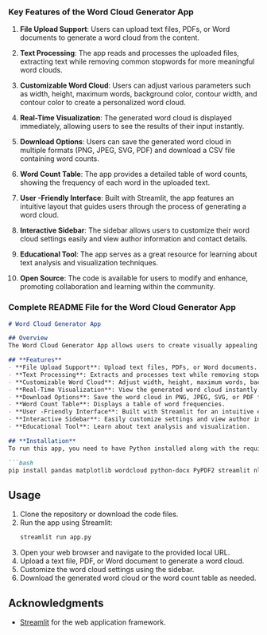 ### Key Features of the Word Cloud Generator App

1. **File Upload Support**: Users can upload text files, PDFs, or Word documents to generate a word cloud from the content.

2. **Text Processing**: The app reads and processes the uploaded files, extracting text while removing common stopwords for more meaningful word clouds.

3. **Customizable Word Cloud**: Users can adjust various parameters such as width, height, maximum words, background color, contour width, and contour color to create a personalized word cloud.

4. **Real-Time Visualization**: The generated word cloud is displayed immediately, allowing users to see the results of their input instantly.

5. **Download Options**: Users can save the generated word cloud in multiple formats (PNG, JPEG, SVG, PDF) and download a CSV file containing word counts.

6. **Word Count Table**: The app provides a detailed table of word counts, showing the frequency of each word in the uploaded text.

7. **User -Friendly Interface**: Built with Streamlit, the app features an intuitive layout that guides users through the process of generating a word cloud.

8. **Interactive Sidebar**: The sidebar allows users to customize their word cloud settings easily and view author information and contact details.

9. **Educational Tool**: The app serves as a great resource for learning about text analysis and visualization techniques.

10. **Open Source**: The code is available for users to modify and enhance, promoting collaboration and learning within the community.


### Complete README File for the Word Cloud Generator App

```markdown
# Word Cloud Generator App

## Overview
The Word Cloud Generator App allows users to create visually appealing word clouds from text files, PDFs, or Word documents. It processes the uploaded content, removes common stopwords, and generates a customizable word cloud based on user-defined parameters.

## **Features**
- **File Upload Support**: Upload text files, PDFs, or Word documents.
- **Text Processing**: Extracts and processes text while removing stopwords.
- **Customizable Word Cloud**: Adjust width, height, maximum words, background color, contour width, and contour color.
- **Real-Time Visualization**: View the generated word cloud instantly.
- **Download Options**: Save the word cloud in PNG, JPEG, SVG, or PDF formats and download a CSV file of word counts.
- **Word Count Table**: Displays a table of word frequencies.
- **User -Friendly Interface**: Built with Streamlit for an intuitive experience.
- **Interactive Sidebar**: Easily customize settings and view author information.
- **Educational Tool**: Learn about text analysis and visualization.

## **Installation**
To run this app, you need to have Python installed along with the required libraries. You can install the necessary libraries using pip:

```bash
pip install pandas matplotlib wordcloud python-docx PyPDF2 streamlit nltk
```

## Usage
1. Clone the repository or download the code files.
2. Run the app using Streamlit:
   ```bash
   streamlit run app.py
   ```
3. Open your web browser and navigate to the provided local URL.
4. Upload a text file, PDF, or Word document to generate a word cloud.
5. Customize the word cloud settings using the sidebar.
6. Download the generated word cloud or the word count table as needed.

## Acknowledgments

- [Streamlit](https://streamlit.io/) for the web application framework.

